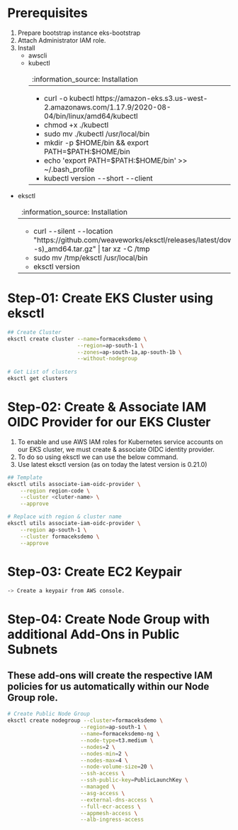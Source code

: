 # Prerequisites
1. Prepare bootstrap instance eks-bootstrap
2. Attach Administrator IAM role.
3. Install 
    - awscli
    - kubectl
      <table>
      <thead>
        <tr>
          <td align="left">
            :information_source: Installation
          </td>
        </tr>
      </thead>
      <tbody>
        <tr>
          <td>
            <ul>
              <li>curl -o kubectl https://amazon-eks.s3.us-west-2.amazonaws.com/1.17.9/2020-08-04/bin/linux/amd64/kubectl</li>
              <li>chmod +x ./kubectl</li>
              <li>sudo mv ./kubectl /usr/local/bin</li>
              <li>mkdir -p $HOME/bin && export PATH=$PATH:$HOME/bin</li>
              <li>echo 'export PATH=$PATH:$HOME/bin' >> ~/.bash_profile</li>
              <li>kubectl version --short --client</li>
            </ul>
          </td>
        </tr>
      </tbody>
    </table>
      

 - eksctl
    
    <table>
      <thead>
        <tr>
          <td align="left">
            :information_source: Installation
          </td>
        </tr>
      </thead>
      <tbody>
        <tr>
          <td>
            <ul>
              <li>curl --silent --location "https://github.com/weaveworks/eksctl/releases/latest/download/eksctl_$(uname -s)_amd64.tar.gz" | tar xz -C /tmp</li>
              <li>sudo mv /tmp/eksctl /usr/local/bin</li>
              <li>eksctl version</li>
            </ul>
          </td>
        </tr>
      </tbody>
    </table>
    
       
       
       
     


# Step-01: Create EKS Cluster using eksctl

````bash
## Create Cluster
eksctl create cluster --name=formaceksdemo \
                      --region=ap-south-1 \
                      --zones=ap-south-1a,ap-south-1b \
                      --without-nodegroup 
                      
# Get List of clusters
eksctl get clusters
````


# Step-02: Create & Associate IAM OIDC Provider for our EKS Cluster
1. To enable and use AWS IAM roles for Kubernetes service accounts on our EKS cluster, we must create & associate OIDC identity provider.
2. To do so using eksctl we can use the below command.
3. Use latest eksctl version (as on today the latest version is 0.21.0)

````bash
## Template
eksctl utils associate-iam-oidc-provider \
    --region region-code \
    --cluster <cluter-name> \
    --approve

# Replace with region & cluster name
eksctl utils associate-iam-oidc-provider \
    --region ap-south-1 \
    --cluster formaceksdemo \
    --approve
````
    
# Step-03: Create EC2 Keypair
````bash
-> Create a keypair from AWS console.
````

# Step-04: Create Node Group with additional Add-Ons in Public Subnets

## These add-ons will create the respective IAM policies for us automatically within our Node Group role.

````bash
# Create Public Node Group   
eksctl create nodegroup --cluster=formaceksdemo \
                       --region=ap-south-1 \
                       --name=formaceksdemo-ng \
                       --node-type=t3.medium \
                       --nodes=2 \
                       --nodes-min=2 \
                       --nodes-max=4 \
                       --node-volume-size=20 \
                       --ssh-access \
                       --ssh-public-key=PublicLaunchKey \
                       --managed \
                       --asg-access \
                       --external-dns-access \
                       --full-ecr-access \
                       --appmesh-access \
                       --alb-ingress-access
 ````
